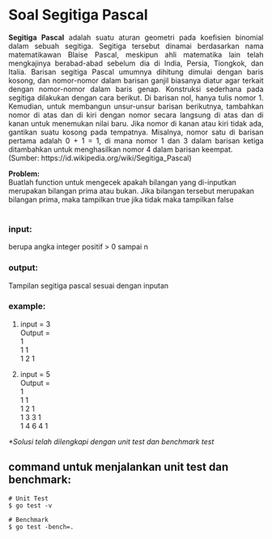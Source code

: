 # Soal Segitiga Pascal

<p align=justify><b>Segitiga Pascal</b> adalah suatu aturan geometri pada koefisien binomial dalam sebuah segitiga. Segitiga tersebut dinamai berdasarkan nama matematikawan Blaise Pascal, meskipun ahli matematika lain telah mengkajinya berabad-abad sebelum dia di India, Persia, Tiongkok, dan Italia. Barisan segitiga Pascal umumnya dihitung dimulai dengan baris kosong, dan nomor-nomor dalam barisan ganjil biasanya diatur agar terkait dengan nomor-nomor dalam baris genap. Konstruksi sederhana pada segitiga dilakukan dengan cara berikut. Di barisan nol, hanya tulis nomor 1. Kemudian, untuk membangun unsur-unsur barisan berikutnya, tambahkan nomor di atas dan di kiri dengan nomor secara langsung di atas dan di kanan untuk menemukan nilai baru. Jika nomor di kanan atau kiri tidak ada, gantikan suatu kosong pada tempatnya. Misalnya, nomor satu di barisan pertama adalah 0 + 1 = 1, di mana nomor 1 dan 3 dalam barisan ketiga ditambahkan untuk menghasilkan nomor 4 dalam barisan keempat. <br>
(Sumber: https://id.wikipedia.org/wiki/Segitiga_Pascal)
</p>

<b>Problem:</b><br>
Buatlah function untuk mengecek apakah bilangan yang di-inputkan merupakan bilangan prima atau bukan. Jika bilangan tersebut merupakan bilangan prima, maka tampilkan true jika tidak maka tampilkan false <br>
<br>

### input:

berupa angka integer positif > 0 sampai n
<br>

### output:

Tampilan segitiga pascal sesuai dengan inputan
<br>

### example:

1. input = 3 <br>
   Output =<br>
   1<br>
   1 1<br>
   1 2 1<br>

2. input = 5 <br>
   Output = <br>
   1<br>
   1 1<br>
   1 2 1<br>
   1 3 3 1<br>
   1 4 6 4 1<br>
   
<i>*Solusi telah dilengkapi dengan unit test dan benchmark test</i><br>

## command untuk menjalankan unit test dan benchmark:

```
# Unit Test
$ go test -v

# Benchmark
$ go test -bench=.
```
